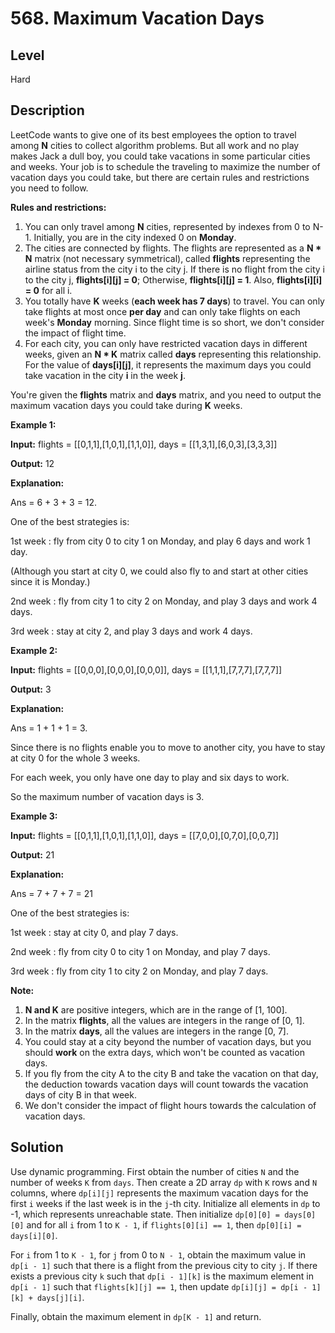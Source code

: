 # 568. Maximum Vacation Days
## Level
Hard

## Description
LeetCode wants to give one of its best employees the option to travel among **N** cities to collect algorithm problems. But all work and no play makes Jack a dull boy, you could take vacations in some particular cities and weeks. Your job is to schedule the traveling to maximize the number of vacation days you could take, but there are certain rules and restrictions you need to follow.

**Rules and restrictions:**
1. You can only travel among **N** cities, represented by indexes from 0 to N-1. Initially, you are in the city indexed 0 on **Monday**.
2. The cities are connected by flights. The flights are represented as a **N * N** matrix (not necessary symmetrical), called **flights** representing the airline status from the city i to the city j. If there is no flight from the city i to the city j, **flights[i][j] = 0**; Otherwise, **flights[i][j] = 1**. Also, **flights[i][i] = 0** for all i.
3. You totally have **K** weeks (**each week has 7 days**) to travel. You can only take flights at most once **per day** and can only take flights on each week's **Monday** morning. Since flight time is so short, we don't consider the impact of flight time.
4. For each city, you can only have restricted vacation days in different weeks, given an **N * K** matrix called **days** representing this relationship. For the value of **days[i][j]**, it represents the maximum days you could take vacation in the city **i** in the week **j**.

You're given the **flights** matrix and **days** matrix, and you need to output the maximum vacation days you could take during **K** weeks.

**Example 1:**

**Input:** flights = [[0,1,1],[1,0,1],[1,1,0]], days = [[1,3,1],[6,0,3],[3,3,3]]

**Output:** 12

**Explanation:**

Ans = 6 + 3 + 3 = 12. 

One of the best strategies is:

1st week : fly from city 0 to city 1 on Monday, and play 6 days and work 1 day. 

(Although you start at city 0, we could also fly to and start at other cities since it is Monday.) 

2nd week : fly from city 1 to city 2 on Monday, and play 3 days and work 4 days.

3rd week : stay at city 2, and play 3 days and work 4 days.

**Example 2:**

**Input:** flights = [[0,0,0],[0,0,0],[0,0,0]], days = [[1,1,1],[7,7,7],[7,7,7]]

**Output:** 3

**Explanation:**

Ans = 1 + 1 + 1 = 3. 

Since there is no flights enable you to move to another city, you have to stay at city 0 for the whole 3 weeks. 

For each week, you only have one day to play and six days to work. 

So the maximum number of vacation days is 3.

**Example 3:**

**Input:** flights = [[0,1,1],[1,0,1],[1,1,0]], days = [[7,0,0],[0,7,0],[0,0,7]]

**Output:** 21

**Explanation:**

Ans = 7 + 7 + 7 = 21

One of the best strategies is:

1st week : stay at city 0, and play 7 days. 

2nd week : fly from city 0 to city 1 on Monday, and play 7 days.

3rd week : fly from city 1 to city 2 on Monday, and play 7 days.

**Note:**
1. **N and K** are positive integers, which are in the range of [1, 100].
2. In the matrix **flights**, all the values are integers in the range of [0, 1].
3. In the matrix **days**, all the values are integers in the range [0, 7].
4. You could stay at a city beyond the number of vacation days, but you should **work** on the extra days, which won't be counted as vacation days.
5. If you fly from the city A to the city B and take the vacation on that day, the deduction towards vacation days will count towards the vacation days of city B in that week.
6. We don't consider the impact of flight hours towards the calculation of vacation days.

## Solution
Use dynamic programming. First obtain the number of cities `N` and the number of weeks `K` from `days`. Then create a 2D array `dp` with `K` rows and `N` columns, where `dp[i][j]` represents the maximum vacation days for the first `i` weeks if the last week is in the `j`-th city. Initialize all elements in `dp` to -1, which represents unreachable state. Then initialize `dp[0][0] = days[0][0]` and for all `i` from 1 to `K - 1`, if `flights[0][i] == 1`, then `dp[0][i] = days[i][0]`.

For `i` from 1 to `K - 1`, for `j` from 0 to `N - 1`, obtain the maximum value in `dp[i - 1]` such that there is a flight from the previous city to city `j`. If there exists a previous city `k` such that `dp[i - 1][k]` is the maximum element in `dp[i - 1]` such that `flights[k][j] == 1`, then update `dp[i][j] = dp[i - 1][k] + days[j][i]`.

Finally, obtain the maximum element in `dp[K - 1]` and return.

